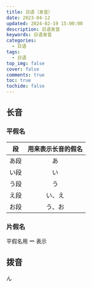```yaml
---
title: 日语（发音）
date: 2023-04-12
updated: 2024-02-19 15:00:00
description: 日语发音
keywords: 日语发音
categories:
  - 日语
tags:
  - 日语
top_img: false
cover: false
comments: true
toc: true
tochide: false
---
```


## 长音

### 平假名

|  段  | 用来表示长音的假名 |
| :--: | :----------------: |
| あ段 |         あ         |
| い段 |         い         |
| う段 |         う         |
| え段 |       い、え       |
| お段 |       う、お       |

### 片假名

平假名用 **ー** 表示



## 拨音

ん


